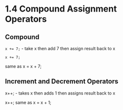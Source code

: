 # 1.4 Compound Assignment Operators

## Compound
`x += 7;` - take x then add 7 then assign result back to x

```
x += 7;
``` 

same as x = x + 7;

## Increment and Decrement Operators
x++; - takes x then adds 1 then assigns result back to x

x++; same as x = x + 1;